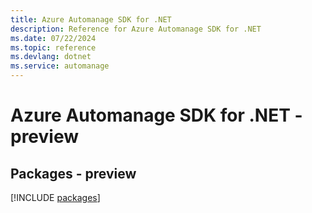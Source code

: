 ```yaml
---
title: Azure Automanage SDK for .NET
description: Reference for Azure Automanage SDK for .NET
ms.date: 07/22/2024
ms.topic: reference
ms.devlang: dotnet
ms.service: automanage
---
```

# Azure Automanage SDK for .NET - preview
## Packages - preview
[!INCLUDE [packages](automanage-index.md)]